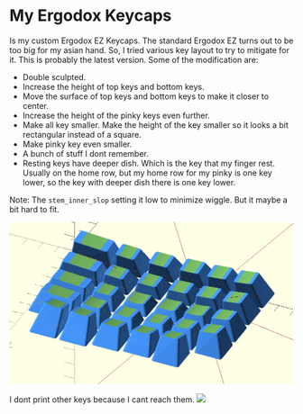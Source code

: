 My Ergodox Keycaps
================== 

Is my custom Ergodox EZ Keycaps. The standard Ergodox EZ turns out to be too big for my
asian hand. So, I tried various key layout to try to mitigate for it. This is probably
the latest version. Some of the modification are:

 - Double sculpted.
 - Increase the height of top keys and bottom keys.
 - Move the surface of top keys and bottom keys to make it closer to center.
 - Increase the height of the pinky keys even further. 
 - Make all key smaller. Make the height of the key smaller so it looks a bit rectangular
   instead of a square. 
 - Make pinky key even smaller.
 - A bunch of stuff I dont remember.
 - Resting keys have deeper dish. Which is the key that my finger rest. Usually on the home row, 
   but my home row for my pinky is one key lower, so the key with deeper dish there is one key lower.

Note: The `stem_inner_slop` setting it low to minimize wiggle. But it maybe a bit hard to fit.

![](image.png)

I dont print other keys because I cant reach them.
![](picture.jpg)


